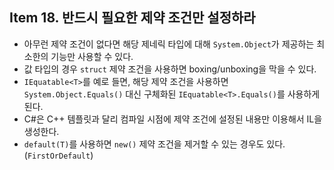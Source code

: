 ## Item 18. 반드시 필요한 제약 조건만 설정하라

- 아무런 제약 조건이 없다면 해당 제네릭 타입에 대해 `System.Object`가 제공하는 최소한의 기능만 사용할 수 있다.
- 값 타입의 경우 `struct` 제약 조건을 사용하면 boxing/unboxing을 막을 수 있다.
- `IEquatable<T>`를 예로 들면, 해당 제약 조건을 사용하면 `System.Object.Equals()` 대신 구체화된 `IEquatable<T>.Equals()`를 사용하게 된다.
- C#은 C++ 템플릿과 달리 컴파일 시점에 제약 조건에 설정된 내용만 이용해서 IL을 생성한다.
- `default(T)`를 사용하면 `new()` 제약 조건을 제거할 수 있는 경우도 있다. (`FirstOrDefault`)


